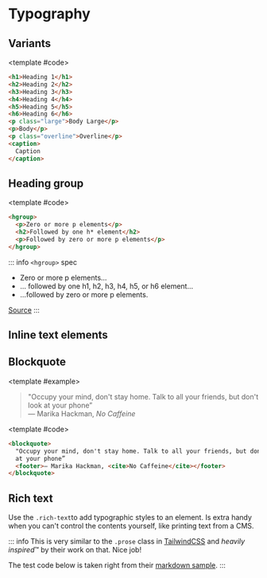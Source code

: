 <script setup>
import Example from "../../.vitepress/theme/app/components/Example.vue"
</script>

# Typography

## Variants

<Example>
<template #example>
<h1>Heading 1</h1>
<h2>Heading 2</h2>
<h3>Heading 3</h3>
<h4>Heading 4</h4>
<h5>Heading 5</h5>
<h6>Heading 6</h6>
<p class="large">Body Large</p>
<p>Body</p>
<p class="overline">Overline</p>
<caption>Caption</caption>

</template>

<template #code>

```html
<h1>Heading 1</h1>
<h2>Heading 2</h2>
<h3>Heading 3</h3>
<h4>Heading 4</h4>
<h5>Heading 5</h5>
<h6>Heading 6</h6>
<p class="large">Body Large</p>
<p>Body</p>
<p class="overline">Overline</p>
<caption>
  Caption
</caption>
```

  </template>
</Example>

## Heading group

<Example>
<template #example>
<hgroup>
  <p>Zero or more p elements</p>
  <h2>Followed by one h* element</h2>
  <p>Followed by zero or more p elements</p>
</hgroup>
</template>

<template #code>

```html
<hgroup>
  <p>Zero or more p elements</p>
  <h2>Followed by one h* element</h2>
  <p>Followed by zero or more p elements</p>
</hgroup>
```

</template>
</Example>

::: info `<hgroup>` spec

- Zero or more p elements...
- ... followed by one h1, h2, h3, h4, h5, or h6 element...
- ...followed by zero or more p elements.

[Source](https://html.spec.whatwg.org/multipage/sections.html#the-hgroup-element)
:::

## Inline text elements

<Example direction="stack">
<template #example>

<abbr title="Abbreviation">Abbr.</abbr> `<abbr>`

<strong>Bold</strong> `<strong>`, `<b>`

<i>Italic</i> `<i>`, `<em>`, `<cite>`

<del>Deleted</del> `<del>`

<ins>Inserted</ins> `<ins>`

<kbd>Ctrl + S</kbd> `<kbd>`

<mark>Highlighted</mark> `<mark>`

<s>Strikethrough</s> `<s>`

<small>Small</small> `<small>`

Text <sub>Sub</sub> `<sub>`

Text <sup>Sup</sup> `<sup>`

<u>Underline</u> `<u>`
</template>

</Example>

## Blockquote

<Example>

<template #example>

<blockquote>
  "Occupy your mind, don't stay home. Talk to all your friends, but don't look at your phone”
  <footer>
    — Marika Hackman, <cite>No Caffeine</cite>
  </footer>
</blockquote>

</template>

<template #code>

```html
<blockquote>
  "Occupy your mind, don't stay home. Talk to all your friends, but don't look
  at your phone”
  <footer>— Marika Hackman, <cite>No Caffeine</cite></footer>
</blockquote>
```

</template>
</Example>

## Rich text

Use the `.rich-text`to add typographic styles to an element. Is extra handy when you can't control the contents yourself, like printing text from a CMS.

<Example>
<template #code>

```html
<article class="rich-text">
  <!-- -->
</article>
```

</template>
</Example>

::: info
This is very similar to the `.prose` class in [TailwindCSS](https://tailwindcss.com/docs/plugins#typography) and _heavily inspired_:tm: by their work on that. Nice job!

The test code below is taken right from their [markdown sample](https://github.com/tailwindlabs/tailwindcss-typography/blob/main/demo/components/MarkdownSample.mdx?plain=1).
:::

<Example>
<template #example>
<article class="rich-text">
By default, Tailwind removes all of the default browser styling from paragraphs, headings, lists and more. This ends up being really useful for building application UIs because you spend less time undoing user-agent styles, but when you _really are_ just trying to style some content that came from a rich-text editor in a CMS or a markdown file, it can be surprising and unintuitive.

We get lots of complaints about it actually, with people regularly asking us things like:

> Why is Tailwind removing the default styles on my `h1` elements? How do I disable this? What do you mean I lose all the other base styles too?

We hear you, but we're not convinced that simply disabling our base styles is what you really want. You don't want to have to remove annoying margins every time you use a `p` element in a piece of your dashboard UI. And I doubt you really want your blog posts to use the user-agent styles either — you want them to look _awesome_, not awful.

The `@tailwindcss/typography` plugin is our attempt to give you what you _actually_ want, without any of the downsides of doing something stupid like disabling our base styles.

It adds a new `prose` class that you can slap on any block of vanilla HTML content and turn it into a beautiful, well-formatted document:

```html
<article class="prose">
  <h1>Garlic bread with cheese: What the science tells us</h1>
  <p>
    For years parents have espoused the health benefits of eating garlic bread
    with cheese to their children, with the food earning such an iconic status
    in our culture that kids will often dress up as warm, cheesy loaf for
    Halloween.
  </p>
  <p>
    But a recent study shows that the celebrated appetizer may be linked to a
    series of rabies cases springing up around the country.
  </p>
  <!-- ... -->
</article>
```

For more information about how to use the plugin and the features it includes, [read the documentation](https://github.com/tailwindcss/typography/blob/main/README.md).

---

## What to expect from here on out

What follows from here is just a bunch of absolute nonsense I've written to dogfood the plugin itself. It includes every sensible typographic element I could think of, like **bold text**, unordered lists, ordered lists, code blocks, block quotes, _and even italics_.

It's important to cover all of these use cases for a few reasons:

1. We want everything to look good out of the box.
2. Really just the first reason, that's the whole point of the plugin.
3. Here's a third pretend reason though a list with three items looks more realistic than a list with two items.

Now we're going to try out another header style.

### Typography should be easy

So that's a header for you — with any luck if we've done our job correctly that will look pretty reasonable.

Something a wise person once told me about typography is:

> Typography is pretty important if you don't want your stuff to look like trash. Make it good then it won't be bad.

It's probably important that images look okay here by default as well:

<figure>
  <img
    src="https://images.unsplash.com/photo-1556740758-90de374c12ad?ixlib=rb-1.2.1&ixid=eyJhcHBfaWQiOjEyMDd9&auto=format&fit=crop&w=1000&q=80"
    alt=""
  />
  <figcaption>
    Contrary to popular belief, Lorem Ipsum is not simply random text. It has roots in a piece of
    classical Latin literature from 45 BC, making it over 2000 years old.
  </figcaption>
</figure>

Now I'm going to show you an example of an unordered list to make sure that looks good, too:

- So here is the first item in this list.
- In this example we're keeping the items short.
- Later, we'll use longer, more complex list items.

And that's the end of this section.

## What if we stack headings?

### We should make sure that looks good, too.

Sometimes you have headings directly underneath each other. In those cases you often have to undo the top margin on the second heading because it usually looks better for the headings to be closer together than a paragraph followed by a heading should be.

### When a heading comes after a paragraph …

When a heading comes after a paragraph, we need a bit more space, like I already mentioned above. Now let's see what a more complex list would look like.

- **I often do this thing where list items have headings.**

  For some reason I think this looks cool which is unfortunate because it's pretty annoying to get the styles right.

  I often have two or three paragraphs in these list items, too, so the hard part is getting the spacing between the paragraphs, list item heading, and separate list items to all make sense. Pretty tough honestly, you could make a strong argument that you just shouldn't write this way.

- **Since this is a list, I need at least two items.**

  I explained what I'm doing already in the previous list item, but a list wouldn't be a list if it only had one item, and we really want this to look realistic. That's why I've added this second list item so I actually have something to look at when writing the styles.

- **It's not a bad idea to add a third item either.**

  I think it probably would've been fine to just use two items but three is definitely not worse, and since I seem to be having no trouble making up arbitrary things to type, I might as well include it. I'm going to press <kbd>Enter</kbd> now.

After this sort of list I usually have a closing statement or paragraph, because it kinda looks weird jumping right to a heading.

## Code should look okay by default.

I think most people are going to use [highlight.js](https://highlightjs.org/) or [Prism](https://prismjs.com/) or something if they want to style their code blocks but it wouldn't hurt to make them look _okay_ out of the box, even with no syntax highlighting.

Here's what a default `tailwind.config.js` file looks like at the time of writing:

```js
module.exports = {
  purge: [],
  theme: {
    extend: {},
  },
  variants: {},
  plugins: [],
};
```

Hopefully that looks good enough to you.

### What about nested lists?

Nested lists basically always look bad which is why editors like Medium don't even let you do it, but I guess since some of you goofballs are going to do it we have to carry the burden of at least making it work.

1. **Nested lists are rarely a good idea.**
   - You might feel like you are being really "organized" or something but you are just creating a gross shape on the screen that is hard to read.
   - Nested navigation in UIs is a bad idea too, keep things as flat as possible.
   - Nesting tons of folders in your source code is also not helpful.
2. **Since we need to have more items, here's another one.**
   - I'm not sure if we'll bother styling more than two levels deep.
   - Two is already too much, three is guaranteed to be a bad idea.
   - If you nest four levels deep you belong in prison.
3. **Two items isn't really a list, three is good though.**
   - Again please don't nest lists if you want people to actually read your content.
   - Nobody wants to look at this.
   - I'm upset that we even have to bother styling this.

The most annoying thing about lists in Markdown is that `<li>` elements aren't given a child `<p>` tag unless there are multiple paragraphs in the list item. That means I have to worry about styling that annoying situation too.

- **For example, here's another nested list.**

  But this time with a second paragraph.

  - These list items won't have `<p>` tags
  - Because they are only one line each

- **But in this second top-level list item, they will.**

  This is especially annoying because of the spacing on this paragraph.

  - As you can see here, because I've added a second line, this list item now has a `<p>` tag.

    This is the second line I'm talking about by the way.

  - Finally here's another list item so it's more like a list.

- A closing list item, but with no nested list, because why not?

And finally a sentence to close off this section.

## We didn't forget about description lists

Well, that's not exactly true, we first released this plugin back in 2020 and it took three years before we added description lists. But they're here now, so let's just be happy about that&hellip;okay? They can be great for things like FAQs.

<dl>
  <dt>Why do you never see elephants hiding in trees?</dt>
  <dd>
    Because they're so good at it. Lorem ipsum dolor sit amet consectetur adipisicing elit. Quas
    cupiditate laboriosam fugiat.
  </dd>
  <dt>What do you call someone with no body and no nose?</dt>
  <dd>
    Nobody knows. Lorem ipsum dolor sit amet consectetur adipisicing elit. Culpa, voluptas ipsa quia
    excepturi, quibusdam natus exercitationem sapiente tempore labore voluptatem.
  </dd>
  <dt>Why can't you hear a pterodactyl go to the bathroom?</dt>
  <dd>
    Because the pee is silent. Lorem ipsum dolor sit amet, consectetur adipisicing elit. Ipsam, quas
    voluptatibus ex culpa ipsum, aspernatur blanditiis fugiat ullam magnam suscipit deserunt illum
    natus facilis atque vero consequatur! Quisquam, debitis error.
  </dd>
</dl>

## There are other elements we need to style

I almost forgot to mention links, like [this link to the Tailwind CSS website](https://tailwindcss.com). We almost made them blue but that's so yesterday, so we went with dark gray, feels edgier.

We even included table styles, check it out:

| Wrestler                | Origin       | Finisher           |
| ----------------------- | ------------ | ------------------ |
| Bret "The Hitman" Hart  | Calgary, AB  | Sharpshooter       |
| Stone Cold Steve Austin | Austin, TX   | Stone Cold Stunner |
| Randy Savage            | Sarasota, FL | Elbow Drop         |
| Vader                   | Boulder, CO  | Vader Bomb         |
| Razor Ramon             | Chuluota, FL | Razor's Edge       |

We also need to make sure inline code looks good, like if I wanted to talk about `<span>` elements or tell you the good news about `@tailwindcss/typography`.

### Sometimes I even use `code` in headings

Even though it's probably a bad idea, and historically I've had a hard time making it look good. This _"wrap the code blocks in backticks"_ trick works pretty well though really.

Another thing I've done in the past is put a `code` tag inside of a link, like if I wanted to tell you about the [`tailwindcss/docs`](https://github.com/tailwindcss/docs) repository. I don't love that there is an underline below the backticks but it is absolutely not worth the madness it would require to avoid it.

#### We haven't used an `h4` yet

But now we have. Please don't use `h5` or `h6` in your content, Medium only supports two heading levels for a reason, you animals. I honestly considered using a `before` pseudo-element to scream at you if you use an `h5` or `h6`.

We don't style them at all out of the box because `h4` elements are already so small that they are the same size as the body copy. What are we supposed to do with an `h5`, make it _smaller_ than the body copy? No thanks.

### We still need to think about stacked headings though.

#### Let's make sure we don't screw that up with `h4` elements, either.

Phew, with any luck we have styled the headings above this text and they look pretty good.

Let's add a closing paragraph here so things end with a decently sized block of text. I can't explain why I want things to end that way but I have to assume it's because I think things will look weird or unbalanced if there is a heading too close to the end of the document.

What I've written here is probably long enough, but adding this final sentence can't hurt.

</article>
</template>
</Example>
